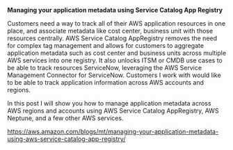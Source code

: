 **Managing your application metadata using Service Catalog App Registry** 

Customers need a way to track all of their AWS application resources in one place, and associate metadata like cost center, business unit with those resources centrally. AWS Service Catalog AppRegistry removes the need for complex tag management and allows for customers to aggregate application metadata such as cost center and business units across multiple AWS services into one registry. It also unlocks ITSM or CMDB use cases to be able to track resources ServiceNow, leveraging the AWS Service Management Connector for ServiceNow. Customers I work with would like to be able to track application information across AWS accounts and regions.

In this post I will show you how to manage application metadata across AWS regions and accounts using AWS Service Catalog AppRegistry, AWS Neptune, and a few other AWS services.
 
https://aws.amazon.com/blogs/mt/managing-your-application-metadata-using-aws-service-catalog-app-registry/
